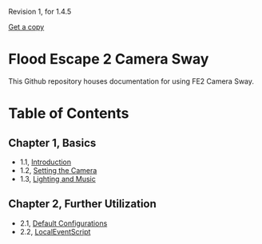 Revision 1, for 1.4.5

[Get a copy](https://roblox.com/games/4560521063)

# Flood Escape 2 Camera Sway
This Github repository houses documentation for using FE2 Camera Sway.

# Table of Contents
## Chapter 1, Basics
* 1.1, [Introduction](toc/Chapter1_AIntroduction.md)
* 1.2, [Setting the Camera](toc/Chapter1_BCamera.md)
* 1.3, [Lighting and Music](toc/Chapter1_CLighting.md)
## Chapter 2, Further Utilization
* 2.1, [Default Configurations](toc/Chapter2_AConfig.md)
* 2.2, [LocalEventScript](toc/Chapter2_BScript.md)
